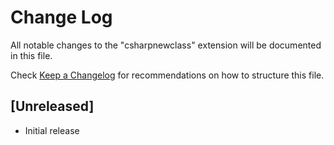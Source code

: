 # Change Log

All notable changes to the "csharpnewclass" extension will be documented in this file.

Check [Keep a Changelog](http://keepachangelog.com/) for recommendations on how to structure this file.

## [Unreleased]

- Initial release